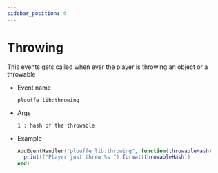 ```yaml
---
sidebar_position: 4
---
```


# Throwing

This events gets called when ever the player is throwing an object or a throwable

- Event name
  ```
  plouffe_lib:throwing
  ```

- Args
  ```
  1 : hash of the throwable
  ```

- Example
  ```lua
  AddEventHandler("plouffe_lib:throwing", function(throwableHash)
    print(("Player just threw %s "):format(throwableHash))
  end)
  ```
